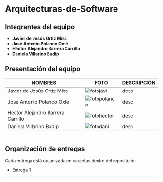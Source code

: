 # Arquitecturas-de-Software

## Integrantes del equipo
- **Javier de Jesús Ortiz Miss**  
- **José Antonio Polanco Oxté**  
- **Héctor Alejandro Barrera Carrillo**  
- **Daniela Villarino Budip**  

## Presentación del equipo

| NOMBRES | FOTO | DESCRIPCIÓN |
|---------|------|-------------|
| Javier de Jesús Ortiz Miss | ![fotojavi](urlfoto) | desc |
| José Antonio Polanco Oxté | ![fotopolanco](urlfoto)  | desc |
| Héctor Alejandro Barrera Carrillo | ![fotohector](urlfoto) | desc |
| Daniela Villarino Budip | ![fotodani](urlfoto) | desc  |

---

## Organización de entregas
Cada entrega está organizada en carpetas dentro del repositorio:

- [Entrega 1](./Entregas/Entrega1/)

---

